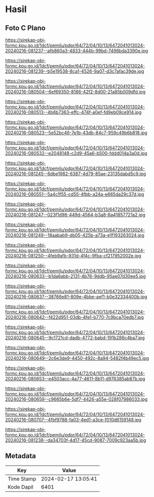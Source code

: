 # Hasil

## Foto C Plano

https://sirekap-obj-formc.kpu.go.id/1dcf/pemilu/pdpr/64/72/04/10/13/6472041013024-20240216-081237--afb860a3-4833-444b-99bd-7496bda3390e.jpg

https://sirekap-obj-formc.kpu.go.id/1dcf/pemilu/pdpr/64/72/04/10/13/6472041013024-20240216-081239--b5e19538-8ca1-4526-9a07-d3c7afac39de.jpg

https://sirekap-obj-formc.kpu.go.id/1dcf/pemilu/pdpr/64/72/04/10/13/6472041013024-20240216-080504--6ef69350-8186-42f2-8d00-21a85b009dfd.jpg

https://sirekap-obj-formc.kpu.go.id/1dcf/pemilu/pdpr/64/72/04/10/13/6472041013024-20240216-080513--4b6b7363-effc-474f-a0ef-fd9eb09ce914.jpg

https://sirekap-obj-formc.kpu.go.id/1dcf/pemilu/pdpr/64/72/04/10/13/6472041013024-20240216-080523--5e52bc46-7e1b-43db-84c7-959c49b6b818.jpg

https://sirekap-obj-formc.kpu.go.id/1dcf/pemilu/pdpr/64/72/04/10/13/6472041013024-20240216-080532--e2048148-c2d9-45a6-b500-fddd014a3a0d.jpg

https://sirekap-obj-formc.kpu.go.id/1dcf/pemilu/pdpr/64/72/04/10/13/6472041013024-20240216-081245--6dbe1982-6387-4d79-85ae-23135dabd5c9.jpg

https://sirekap-obj-formc.kpu.go.id/1dcf/pemilu/pdpr/64/72/04/10/13/6472041013024-20240216-080551--5a4c1f55-cd55-4fbb-a24a-e665da29c37d.jpg

https://sirekap-obj-formc.kpu.go.id/1dcf/pemilu/pdpr/64/72/04/10/13/6472041013024-20240216-081247--023f1d98-449d-4564-b3a8-6a41857721a2.jpg

https://sirekap-obj-formc.kpu.go.id/1dcf/pemilu/pdpr/64/72/04/10/13/6472041013024-20240216-081249--18aabab9-db05-425b-a73a-e1f193263024.jpg

https://sirekap-obj-formc.kpu.go.id/1dcf/pemilu/pdpr/64/72/04/10/13/6472041013024-20240216-081250--4feb9afb-931d-4f4c-9fba-cf217952002e.jpg

https://sirekap-obj-formc.kpu.go.id/1dcf/pemilu/pdpr/64/72/04/10/13/6472041013024-20240216-080633--b1da6abb-2131-4b76-9ddb-95ae07d30ee5.jpg

https://sirekap-obj-formc.kpu.go.id/1dcf/pemilu/pdpr/64/72/04/10/13/6472041013024-20240216-080637--38766e81-809e-4bbe-aef1-b0e32334400b.jpg

https://sirekap-obj-formc.kpu.go.id/1dcf/pemilu/pdpr/64/72/04/10/13/6472041013024-20240216-080642--f422d951-03db-4fe1-b770-7c9bca70edb7.jpg

https://sirekap-obj-formc.kpu.go.id/1dcf/pemilu/pdpr/64/72/04/10/13/6472041013024-20240216-080645--9c1721cd-dadb-4772-babd-191b286c4ba7.jpg

https://sirekap-obj-formc.kpu.go.id/1dcf/pemilu/pdpr/64/72/04/10/13/6472041013024-20240216-080649--2c6e3de9-4450-492c-8a94-5482f4b49ec5.jpg

https://sirekap-obj-formc.kpu.go.id/1dcf/pemilu/pdpr/64/72/04/10/13/6472041013024-20240216-080653--e4503acc-4a77-4611-8b11-d976385ab87b.jpg

https://sirekap-obj-formc.kpu.go.id/1dcf/pemilu/pdpr/64/72/04/10/13/6472041013024-20240216-080659--c9665b6e-5df7-4426-a55e-028f07986033.jpg

https://sirekap-obj-formc.kpu.go.id/1dcf/pemilu/pdpr/64/72/04/10/13/6472041013024-20240216-080707--4fbf9788-fa03-4ed1-a3ce-f010d6159148.jpg

https://sirekap-obj-formc.kpu.go.id/1dcf/pemilu/pdpr/64/72/04/10/13/6472041013024-20240216-081238--da34703f-4d17-45cd-9087-7009c923aa5b.jpg


## Metadata

| Key        | Value               |
| ---------- | ------------------- |
| Time Stamp | 2024-02-17 13:05:41 |
| Kode Dapil | 6401                |



